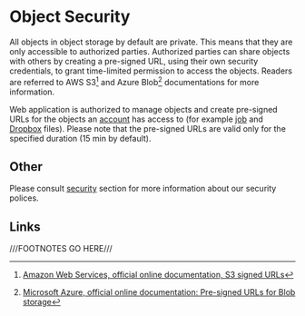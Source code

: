 # Object Security

All objects in object storage by default are private. This means that they are only accessible to authorized parties. Authorized parties can share objects with others by creating a pre-signed URL, using their own security credentials, to grant time-limited permission to access the objects. Readers are referred to AWS S3[^1] and Azure Blob[^2] documentations for more information.

Web application is authorized to manage objects and create pre-signed URLs for the objects an [account](../accounts/overview.md) has access to (for example [job](../jobs/ui/files-tab.md) and [Dropbox](./dropbox.md) files). Please note that the pre-signed URLs are valid only for the specified duration (15 min by default).

## Other

Please consult [security](/security/current-state/) section for more information about our security polices.

## Links

[^1]: [Amazon Web Services, official online documentation, S3 signed URLs](https://docs.aws.amazon.com/AmazonCloudFront/latest/DeveloperGuide/private-content-signed-urls.html)

[^2]: [Microsoft Azure, official online documentation: Pre-signed URLs for Blob storage](https://docs.microsoft.com/en-us/azure/storage/common/storage-dotnet-shared-access-signature-part-1)

///FOOTNOTES GO HERE///
